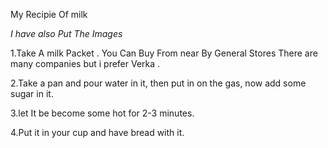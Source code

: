 My Recipie Of milk

*I have also Put The Images*

1.Take A milk Packet .
You Can Buy From near By General Stores 
There are many companies but i prefer Verka .

2.Take a pan and pour water in it, then put in on the gas, now add some sugar in it. 

3.let It be become some hot for 2-3 minutes.

4.Put it in your cup and have bread with it.




